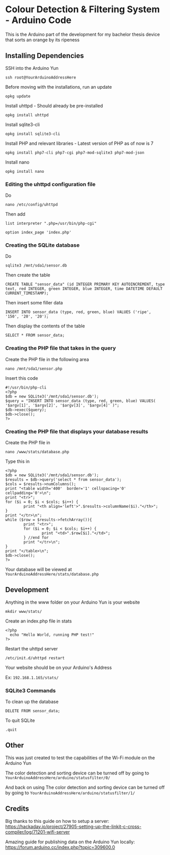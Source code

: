 # Colour Detection & Filtering System - Arduino Code

This is the Arduino part of the development for my bachelor thesis device that sorts an orange by its ripeness

## Installing Dependencies

SSH into the Arduino Yun

`ssh root@YourArduinoAddressHere`

Before moving with the installations, run an update

`opkg update`

Install uhttpd - Should already be pre-installed

`opkg install uhttpd`

Install sqlite3-cli

`opkg install sqlite3-cli`

Install PHP and relevant libraries - Latest version of PHP as of now is 7

`opkg install php7-cli php7-cgi php7-mod-sqlite3 php7-mod-json`

Install nano

`opkg install nano`

### Editing the uhttpd configuration file

Do

`nano /etc/config/uhttpd`

Then add

`list interpreter ".php=/usr/bin/php-cgi"`

`option index_page 'index.php'`

### Creating the SQLite database

Do

`sqlite3 /mnt/sda1/sensor.db`

Then create the table

`CREATE TABLE "sensor_data" (id INTEGER PRIMARY KEY AUTOINCREMENT, type text, red INTEGER, green INTEGER, blue INTEGER, time DATETIME DEFAULT CURRENT_TIMESTAMP);`

Then insert some filler data

`INSERT INTO sensor_data (type, red, green, blue) VALUES ('ripe', '150', '20', '20');`

Then display the contents of the table

`SELECT * FROM sensor_data;`

### Creating the PHP file that takes in the query

Create the PHP file in the following area

`nano /mnt/sda1/sensor.php`

Insert this code

```
#!/usr/bin/php-cli
<?php
$db = new SQLite3('/mnt/sda1/sensor.db');
$query = "INSERT INTO sensor_data (type, red, green, blue) VALUES( '$argv[1]', '$argv[2]', '$argv[3]', '$argv[4]' )";
$db->exec($query);
$db->close();
?>
```

### Creating the PHP file that displays your database results

Create the PHP file in

`nano /www/stats/database.php`

Type this in

```
<?php
$db = new SQLite3('/mnt/sda1/sensor.db');
$results = $db->query('select * from sensor_data');
$cols = $results->numColumns();
print "<table width='400'  border='1' cellspacing='0' cellpadding='0'>\n";
print "<tr>";
for ($i = 0; $i < $cols; $i++) {
        print "<th align='left'>".$results->columnName($i)."</th>";
}
print "</tr>\n";
while ($row = $results->fetchArray()){
        print "<tr>";
        for ($i = 0; $i < $cols; $i++) {
                print "<td>".$row[$i]."</td>";
        } //end for
        print "</tr>\n";
}
print "</table>\n";
$db->close();
?>
```

Your database will be viewed at `YourArduinoAddressHere/stats/database.php`

## Development

Anything in the www folder on your Arduino Yun is your website

`mkdir www/stats/`

Create an index.php file in stats

```
<?php
  echo "Hello World, running PHP test!"
?>
```

Restart the uhttpd server

`/etc/init.d/uhttpd restart`

Your website should be on your Arduino's Address

Ex: `192.168.1.165/stats/`


### SQLite3 Commands

To clean up the database

`DELETE FROM sensor_data;`

To quit SQLite

`.quit`

## Other

This was just created to test the capabilities of the Wi-Fi module on the Arduino Yun

The color detection and sorting device can be turned off by going to `YourArduinoAddressHere/arduino/statusfilter/0/`

And back on using The color detection and sorting device can be turned off by going to `YourArduinoAddressHere/arduino/statusfilter/1/`


## Credits

Big thanks to this guide on how to setup a server: https://hackaday.io/project/27905-setting-up-the-linkit-c-cross-compiler/log/71201-wifi-server

Amazing guide for publishing data on the Arduino Yun locally: https://forum.arduino.cc/index.php?topic=309600.0